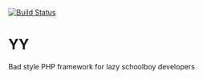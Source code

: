 [![Build Status](https://travis-ci.org/epoxa/yy.svg?branch=temp)](https://travis-ci.org/epoxa/yy)
# YY
Bad style PHP framework for lazy schoolboy developers
